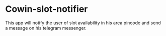 # Cowin-slot-notifier
This app will notify the user of slot availability in his area pincode and send a message on his telegram messenger.
